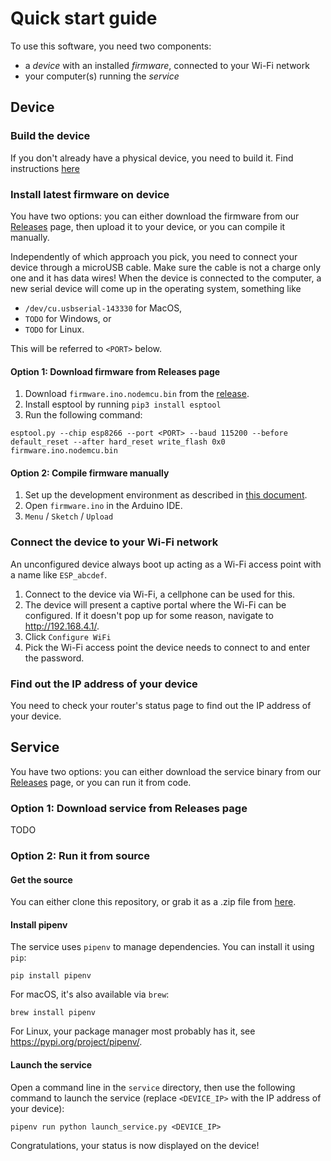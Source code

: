 # Quick start guide

To use this software, you need two components:
- a _device_ with an installed _firmware_, connected to your Wi-Fi network
- your computer(s) running the _service_

## Device

### Build the device

If you don't already have a physical device, you need to build it. Find instructions [here](BuildTheDevice.md)

### Install latest firmware on device

You have two options: you can either download the firmware from our [Releases][] page, then upload it to your device, or you can compile it manually.

Independently of which approach you pick, you need to connect your device through a microUSB cable.
Make sure the cable is not a charge only one and it has data wires!
When the device is connected to the computer, a new serial device will come up in the operating system, something like

- `/dev/cu.usbserial-143330` for MacOS,
- `TODO` for Windows, or
- `TODO` for Linux.

This will be referred to `<PORT>` below.

#### Option 1: Download firmware from Releases page

1. Download `firmware.ino.nodemcu.bin` from the [release][Releases].
2. Install esptool by running `pip3 install esptool`
3. Run the following command:

```
esptool.py --chip esp8266 --port <PORT> --baud 115200 --before default_reset --after hard_reset write_flash 0x0 firmware.ino.nodemcu.bin
```

#### Option 2: Compile firmware manually

1. Set up the development environment as described in [this document](../firmware/README.md).
2. Open `firmware.ino` in the Arduino IDE.
3. `Menu` / `Sketch` / `Upload`

### Connect the device to your Wi-Fi network

An unconfigured device always boot up acting as a Wi-Fi access point with a name like `ESP_abcdef`.

1. Connect to the device via Wi-Fi, a cellphone can be used for this.
2. The device will present a captive portal where the Wi-Fi can be configured.
   If it doesn't pop up for some reason, navigate to http://192.168.4.1/.
3. Click `Configure WiFi`
4. Pick the Wi-Fi access point the device needs to connect to and enter the password.

### Find out the IP address of your device

You need to check your router's status page to find out the IP address of your device.

## Service

You have two options: you can either download the service binary from our [Releases][] page, or you can run it from code.

### Option 1: Download service from Releases page

TODO

### Option 2: Run it from source

#### Get the source

You can either clone this repository, or grab it as a .zip file from [here][source-archive].

#### Install pipenv

The service uses `pipenv` to manage dependencies. You can install it using `pip`:

```
pip install pipenv
```

For macOS, it's also available via `brew`:

```
brew install pipenv
```

For Linux, your package manager most probably has it, see https://pypi.org/project/pipenv/.

#### Launch the service

Open a command line in the `service` directory, then use the following command to launch the service (replace `<DEVICE_IP>` with the IP address of your device):

```
pipenv run python launch_service.py <DEVICE_IP>
```

Congratulations, your status is now displayed on the device!

[Releases]: https://github.com/Formlabs/Hackathon-2021-CheckMeet/releases
[source-archive]: https://github.com/Formlabs/Hackathon-2021-CheckMeet/archive/refs/heads/master.zip
